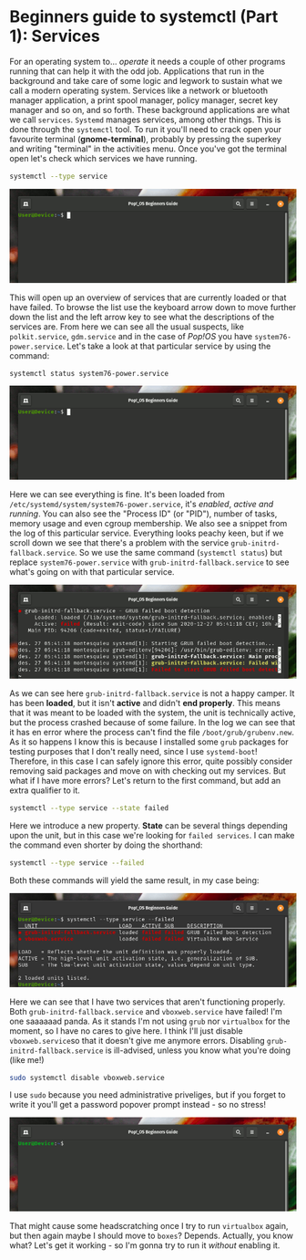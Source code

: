 # Beginners guide to systemctl (Part 1): Services

For an operating system to... *operate* it needs a couple of other programs running that can help it with the odd job. Applications that run in the background and take care of some logic and legwork to sustain what we call a modern operating system. Services like a network or bluetooth manager application, a print spool manager, policy manager, secret key manager and so on, and so forth. These background applications are what we call `services`.  `Systemd` manages services, among other things. This is done through the `systemctl` tool. To run it you'll need to crack open your favourite terminal (**gnome-terminal**), probably by pressing the superkey and writing "terminal" in the activities menu. Once you've got the terminal open let's check which services we have running.

```bash
systemctl --type service
```

![seq01.gif](../../dist/assets/seq01.gif)

This will open up an overview of services that are currently loaded or that have failed. To browse the list use the keyboard arrow down to move further down the list and the left arrow key to see what the descriptions of the services are. From here we can see all the usual suspects, like `polkit.service`, `gdm.service` and in the case of *Pop!_OS_* you have `system76-power.service`. Let's take a look at that particular service by using the command:

```bash
systemctl status system76-power.service
```

![seq02.gif](../../dist/assets/seq02.gif)

Here we can see everything is fine. It's been loaded from `/etc/systemd/system/system76-power.service`, it's *enabled*, *active* *and* *running*. You can also see the "Process ID" (or "PID"), number of tasks, memory usage and even cgroup membership. We also see a snippet from the log of this particular service. Everything looks peachy keen, but if we scroll down we see that there's a problem with the service `grub-initrd-fallback.service`.  So we use the same command (`systemctl status`) but replace `system76-power.service` with `grub-initrd-fallback.service` to see what's going on with that particular service.

![seq03.gif](../../dist/assets/seq03.gif)

As we can see here `grub-initrd-fallback.service` is not a happy camper. It has been **loaded**, but it isn't **active** and didn't **end properly**. This means that it was meant to be loaded with the system, the unit is technically active, but the process crashed because of some failure. In the log we can see that it has en error where the process can't find the file `/boot/grub/grubenv.new`. As it so happens I know this is because I installed some `grub` packages for testing purposes that I don't really need, since I use `systemd-boot`! Therefore, in this case I can safely ignore this error, quite possibly consider removing said packages and move on with checking out my services. But what if I have more errors? Let's return to the first command, but add an extra qualifier to it.

```bash
systemctl --type service --state failed
```

Here we introduce a new property. **State** can be several things depending upon the unit, but in this case we're looking for `failed services`. I can make the command even shorter by doing the shorthand:

```bash
systemctl --type service --failed
```

Both these commands will yield the same result, in my case being:

![scrnsht01.png](../../dist/assets/scrnsht01.png)

Here we can see that I have two services that aren't functioning properly. Both `grub-initrd-fallback.service` and `vboxweb.service` have failed! I'm one saaaaaad panda. As it stands I'm not using `grub` nor `virtualbox` for the moment, so I have no cares to give here. I think I'll just disable `vboxweb.service`so that it doesn't give me anymore errors. Disabling `grub-initrd-fallback.service` is ill-advised, unless you know what you're doing (like me!)

```bash
sudo systemctl disable vboxweb.service
```

I use `sudo` because you need administrative priveliges, but if you forget to write it you'll get a password popover prompt instead - so no stress!

![seq04.gif](../../dist/assets/seq04.gif)

That might cause some headscratching once I try to run `virtualbox` again, but then again maybe I should move to `boxes`? Depends. Actually, you know what? Let's get it working - so I'm gonna try to run it *without* enabling it.

